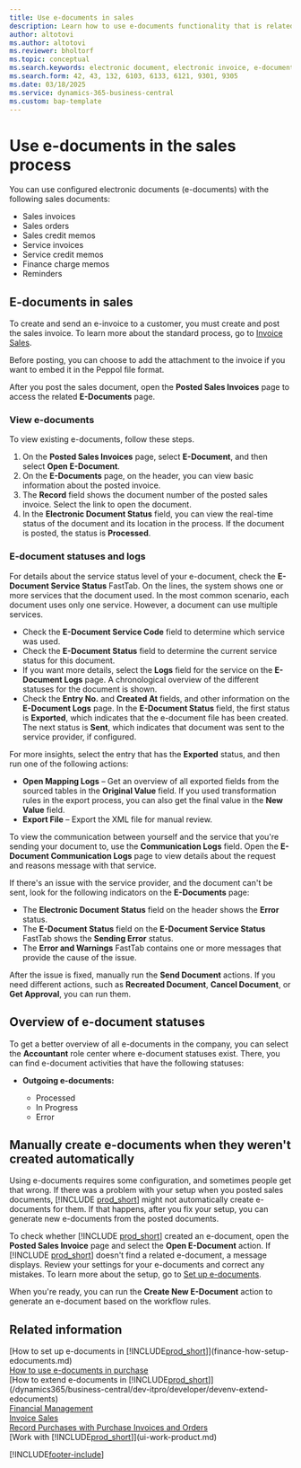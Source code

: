 ```yaml
---
title: Use e-documents in sales
description: Learn how to use e-documents functionality that is related to sales.
author: altotovi
ms.author: altotovi
ms.reviewer: bholtorf
ms.topic: conceptual
ms.search.keywords: electronic document, electronic invoice, e-document, e-invoice, sales, deliver
ms.search.form: 42, 43, 132, 6103, 6133, 6121, 9301, 9305
ms.date: 03/18/2025
ms.service: dynamics-365-business-central
ms.custom: bap-template
---
```


# Use e-documents in the sales process

You can use configured electronic documents (e-documents) with the following sales documents:  

- Sales invoices
- Sales orders
- Sales credit memos
- Service invoices
- Service credit memos
- Finance charge memos
- Reminders

## E-documents in sales  

To create and send an e-invoice to a customer, you must create and post the sales invoice. To learn more about the standard process, go to [Invoice Sales](sales-how-invoice-sales.md).

Before posting, you can choose to add the attachment to the invoice if you want to embed it in the Peppol file format.

After you post the sales document, open the **Posted Sales Invoices** page to access the related **E-Documents** page.

### View e-documents

To view existing e-documents, follow these steps.

1. On the **Posted Sales Invoices** page, select **E-Document**, and then select **Open E-Document**.
2. On the **E-Documents** page, on the header, you can view basic information about the posted invoice.
3. The **Record** field shows the document number of the posted sales invoice. Select the link to open the document.
4. In the **Electronic Document Status** field, you can view the real-time status of the document and its location in the process. If the document is posted, the status is **Processed**.

### E-document statuses and logs

For details about the service status level of your e-document, check the **E-Document Service Status** FastTab. On the lines, the system shows one or more services that the document used. In the most common scenario, each document uses only one service. However, a document can use multiple services.

- Check the **E-Document Service Code** field to determine which service was used.
- Check the **E-Document Status** field to determine the current service status for this document.
- If you want more details, select the **Logs** field for the service on the **E-Document Logs** page. A chronological overview of the different statuses for the document is shown.
- Check the **Entry No.** and **Created At** fields, and other information on the **E-Document Logs** page. In the **E-Document Status** field, the first status is **Exported**, which indicates that the e-document file has been created. The next status is **Sent**, which indicates that document was sent to the service provider, if configured.

For more insights, select the entry that has the **Exported** status, and then run one of the following actions:

- **Open Mapping Logs** – Get an overview of all exported fields from the sourced tables in the **Original Value** field. If you used transformation rules in the export process, you can also get the final value in the **New Value** field.
- **Export File** – Export the XML file for manual review.

To view the communication between yourself and the service that you're sending your document to, use the **Communication Logs** field. Open the **E-Document Communication Logs** page to view details about the request and reasons message with that service.

If there's an issue with the service provider, and the document can't be sent, look for the following indicators on the **E-Documents** page:

- The **Electronic Document Status** field on the header shows the **Error** status.
- The **E-Document Status** field on the **E-Document Service Status** FastTab shows the **Sending Error** status.
- The **Error and Warnings** FastTab contains one or more messages that provide the cause of the issue.

After the issue is fixed, manually run the **Send Document** actions. If you need different actions, such as **Recreated Document**, **Cancel Document**, or **Get Approval**, you can run them.

## Overview of e-document statuses

To get a better overview of all e-documents in the company, you can select the **Accountant** role center where e-document statuses exist. There, you can find e-document activities that have the following statuses:

- **Outgoing e-documents:**

    - Processed
    - In Progress
    - Error

## Manually create e-documents when they weren't created automatically

Using e-documents requires some configuration, and sometimes people get that wrong. If there was a problem with your setup when you posted sales documents, [!INCLUDE [prod_short](includes/prod_short.md)] might not automatically create e-documents for them. If that happens, after you fix your setup, you can generate new e-documents from the posted documents.

To check whether [!INCLUDE [prod_short](includes/prod_short.md)] created an e-document, open the **Posted Sales Invoice** page and select the **Open E-Document** action. If [!INCLUDE [prod_short](includes/prod_short.md)] doesn't find a related e-document, a message displays. Review your settings for your e-documents and correct any mistakes. To learn more about the setup, go to [Set up e-documents](finance-how-setup-edocuments.md).

When you're ready, you can run the **Create New E-Document** action to generate an e-document based on the workflow rules.

## Related information

[How to set up e-documents in [!INCLUDE[prod_short](includes/prod_short.md)]](finance-how-setup-edocuments.md)  
[How to use e-documents in purchase](finance-how-use-edocuments-purchase.md)  
[How to extend e-documents in [!INCLUDE[prod_short](includes/prod_short.md)]](/dynamics365/business-central/dev-itpro/developer/devenv-extend-edocuments)  
[Financial Management](finance.md)  
[Invoice Sales](sales-how-invoice-sales.md)  
[Record Purchases with Purchase Invoices and Orders](purchasing-how-record-purchases.md)  
[Work with [!INCLUDE[prod_short](includes/prod_short.md)]](ui-work-product.md)  

[!INCLUDE[footer-include](includes/footer-banner.md)]
